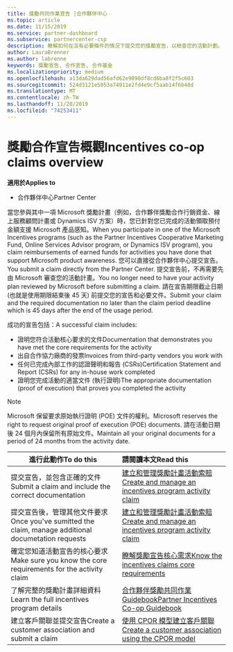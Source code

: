 ```yaml
---
title: 獎勵共同作業宣告 |合作夥伴中心
ms.topic: article
ms.date: 11/15/2019
ms.service: partner-dashboard
ms.subservice: partnercenter-csp
description: 瞭解如何在沒有必要條件的情況下提交您的獎勵宣告，以檢查您的活動計劃。
author: LauraBrenner
ms.author: labrenne
keywords: 獎勵宣告, 合作宣告, 合作基金
ms.localizationpriority: medium
ms.openlocfilehash: a13da629dad56afd62e9898df8cd6ba8f2f5c603
ms.sourcegitcommit: 524d3121e5053a74911e2fd4e9cf5aab14f6b48d
ms.translationtype: MT
ms.contentlocale: zh-TW
ms.lasthandoff: 11/20/2019
ms.locfileid: "74253411"
---
```

# <a name="incentives-co-op-claims-overview"></a><span data-ttu-id="d76ac-104">獎勵合作宣告概觀</span><span class="sxs-lookup"><span data-stu-id="d76ac-104">Incentives co-op claims overview</span></span>

<span data-ttu-id="d76ac-105">**適用於**</span><span class="sxs-lookup"><span data-stu-id="d76ac-105">**Applies to**</span></span>

- <span data-ttu-id="d76ac-106">合作夥伴中心</span><span class="sxs-lookup"><span data-stu-id="d76ac-106">Partner Center</span></span>

<span data-ttu-id="d76ac-107">當您參與其中一項 Microsoft 獎勵計畫（例如，合作夥伴獎勵合作行銷資金、線上服務顧問計畫或 Dynamics ISV 方案）時，您已針對您已完成的活動領取預付金額支援 Microsoft 產品感知。</span><span class="sxs-lookup"><span data-stu-id="d76ac-107">When you participate in one of the Microsoft Incentives programs (such as the Partner Incentives Cooperative Marketing Fund, Online Services Advisor program, or Dynamics ISV program), you claim reimbursements of earned funds for activities you have done that support Microsoft product awareness.</span></span> <span data-ttu-id="d76ac-108">您可以直接從合作夥伴中心提交宣告。</span><span class="sxs-lookup"><span data-stu-id="d76ac-108">You submit a claim directly from the Partner Center.</span></span> <span data-ttu-id="d76ac-109">提交宣告前，不再需要先由 Microsoft 審查您的活動計畫。</span><span class="sxs-lookup"><span data-stu-id="d76ac-109">You no longer need to have your activity plan reviewed by Microsoft before submitting a claim.</span></span> <span data-ttu-id="d76ac-110">請在宣告期限截止日期 (也就是使用期限結束後 45 天) 前提交您的宣告和必要文件。</span><span class="sxs-lookup"><span data-stu-id="d76ac-110">Submit your claim and the required documentation no later than the claim period deadline which is 45 days after the end of the usage period.</span></span> 

<span data-ttu-id="d76ac-111">成功的宣告包括：</span><span class="sxs-lookup"><span data-stu-id="d76ac-111">A successful claim includes:</span></span>

- <span data-ttu-id="d76ac-112">證明您符合活動核心要求的文件</span><span class="sxs-lookup"><span data-stu-id="d76ac-112">Documentation that demonstrates you have met the core requirements for the activity</span></span>
- <span data-ttu-id="d76ac-113">出自合作協力廠商的發票</span><span class="sxs-lookup"><span data-stu-id="d76ac-113">Invoices from third-party vendors you work with</span></span>
- <span data-ttu-id="d76ac-114">任何已完成內部工作的認證聲明和報告 (CSRs)</span><span class="sxs-lookup"><span data-stu-id="d76ac-114">Certification Statement and Report (CSRs) for any in-house work completed</span></span>
- <span data-ttu-id="d76ac-115">證明您完成活動的適當文件 (執行證明)</span><span class="sxs-lookup"><span data-stu-id="d76ac-115">The appropriate documentation (proof of execution) that proves you completed the activity</span></span> 

>[!NOTE]
><span data-ttu-id="d76ac-116">Microsoft 保留要求原始執行證明 (POE) 文件的權利。</span><span class="sxs-lookup"><span data-stu-id="d76ac-116">Microsoft reserves the right to request original proof of execution (POE) documents.</span></span> <span data-ttu-id="d76ac-117">請在活動日期後 24 個月內保留所有原始文件。</span><span class="sxs-lookup"><span data-stu-id="d76ac-117">Maintain all your original documents for a period of 24 months from the activity date.</span></span> 

|<span data-ttu-id="d76ac-118">**進行此動作**</span><span class="sxs-lookup"><span data-stu-id="d76ac-118">**To do this**</span></span>   |<span data-ttu-id="d76ac-119">**請閱讀本文**</span><span class="sxs-lookup"><span data-stu-id="d76ac-119">**Read this**</span></span>   |
|-----------------|:--------------------------------------|
|<span data-ttu-id="d76ac-120">提交宣告，並包含正確的文件</span><span class="sxs-lookup"><span data-stu-id="d76ac-120">Submit a claim and include the correct documentation</span></span>|[<span data-ttu-id="d76ac-121">建立和管理獎勵計畫活動索賠</span><span class="sxs-lookup"><span data-stu-id="d76ac-121">Create and manage an incentives program activity claim</span></span>](create-incentives-claims.md)|
|<span data-ttu-id="d76ac-122">提交宣告後，管理其他文件要求</span><span class="sxs-lookup"><span data-stu-id="d76ac-122">Once you've sumitted the claim, manage additional documetation requests</span></span>|[<span data-ttu-id="d76ac-123">建立和管理獎勵計畫活動索賠</span><span class="sxs-lookup"><span data-stu-id="d76ac-123">Create and manage an incentives program activity claim</span></span>](create-incentives-claims.md)  |
|<span data-ttu-id="d76ac-124">確定您知道活動宣告的核心要求</span><span class="sxs-lookup"><span data-stu-id="d76ac-124">Make sure you know the core requirements for the activity claim</span></span>|[<span data-ttu-id="d76ac-125">瞭解獎勵宣告核心需求</span><span class="sxs-lookup"><span data-stu-id="d76ac-125">Know the incentives claims core requirements</span></span>](core-requirements.md)   |
|<span data-ttu-id="d76ac-126">了解完整的獎勵計畫詳細資料</span><span class="sxs-lookup"><span data-stu-id="d76ac-126">Learn the full incentives program details</span></span>|[<span data-ttu-id="d76ac-127">合作夥伴獎勵共同作業 Guidebook</span><span class="sxs-lookup"><span data-stu-id="d76ac-127">Partner Incentives Co-op Guidebook</span></span>](https://assets.microsoft.com/coop-guidebook.pdf)
|<span data-ttu-id="d76ac-128">建立客戶關聯並提交宣告</span><span class="sxs-lookup"><span data-stu-id="d76ac-128">Create a customer association and submit a claim</span></span> |[<span data-ttu-id="d76ac-129">使用 CPOR 模型建立客戶關聯</span><span class="sxs-lookup"><span data-stu-id="d76ac-129">Create a customer association using the CPOR model</span></span>](submit-osa-claim.md)|
                                                                                 
                                   
